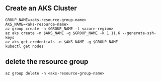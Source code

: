 
## Create an AKS Cluster
```
GROUP_NAME=<aks-resource-group-name>
AKS_NAME=<aks-resource-name>
az group create -n $GROUP_NAME -l <azure-region>
az aks create -n $AKS_NAME -g $GROUP_NAME -k 1.11.6 --generate-ssh-keys 
az aks get-credentials -n $AKS_NAME -g $GROUP_NAME
kubectl get nodes
```

## delete the resource group
```
az group delete -n <aks-resource-group-name>
```
